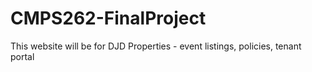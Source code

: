 # CMPS262-FinalProject
This website will be for DJD Properties - event listings, policies, tenant portal
